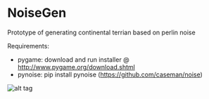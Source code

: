 # NoiseGen
Prototype of generating continental terrian based on perlin noise

Requirements:

* pygame: download and run installer @ http://www.pygame.org/download.shtml
* pynoise: pip install pynoise (https://github.com/caseman/noise)

![alt tag](https://raw.github.com/keypusher/noisegen/master/resources/screenshot1.png)
